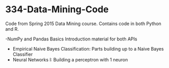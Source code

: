 # 334-Data-Mining-Code
Code from Spring 2015 Data Mining course. Contains code in both Python and R.

-NumPy and Pandas Basics
    Introduction material for both APIs
- Empirical Naive Bayes Classification: 
    Parts building up to a Naive Bayes Classifier
- Neural Networks I: 
    Building a perceptron with 1 neuron
